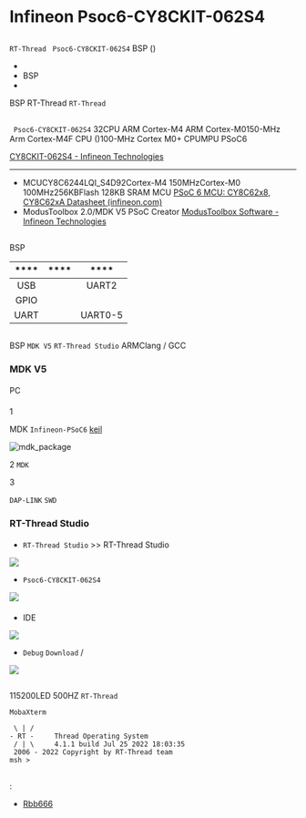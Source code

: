# Infineon Psoc6-CY8CKIT-062S4 

## 

 `RT-Thread`  ` Psoc6-CY8CKIT-062S4` BSP () 



- 
- BSP 
- 

 BSP RT-Thread  `RT-Thread` 

## 

` Psoc6-CY8CKIT-062S4` 32CPU ARM Cortex-M4  ARM Cortex-M0150-MHz Arm Cortex-M4F CPU ()100-MHz Cortex M0+ CPUMPU PSoC6 

[CY8CKIT-062S4 - Infineon Technologies](https://www.infineon.com/cms/en/product/evaluation-boards/cy8ckit-062s4/)

 **** 

- MCUCY8C6244LQI_S4D92Cortex-M4 150MHzCortex-M0 100MHz256KBFlash  128KB SRAM
	    MCU [PSoC 6 MCU: CY8C62x8, CY8C62xA Datasheet (infineon.com)](https://www.infineon.com/dgdl/Infineon-PSOC_6_MCU_CY8C62X8_CY8C62XA-DataSheet-v17_00-EN.pdf?fileId=8ac78c8c7d0d8da4017d0ee7d03a70b1)
- ModusToolbox 2.0/MDK V5
  	PSoC Creator  [ModusToolbox Software - Infineon Technologies](https://www.infineon.com/cms/en/design-support/tools/sdk/modustoolbox-software/)

## 

 BSP 

| **** | **** | **** |
| :----------: | :----------: | :------: |
|  USB   |          |  UART2   |
|     GPIO     |          |         |
|     UART     |          | UART0-5  |

## 

 BSP  `MDK V5`  `RT-Thread Studio` ARMClang / GCC

###  MDK V5 

#### 

 PC

#### 

1

 MDK  `Infineon-PSoC6`  [keil](https://www.keil.com/dd2/pack) 

![mdk_package](./figures/mdk_package.png)

2  `MDK`

3

 `DAP-LINK`  `SWD` 

###  RT-Thread Studio 

#### 

*   `RT-Thread Studio` >> RT-Thread Studio

![](./figures/studio1.png)

*  `Psoc6-CY8CKIT-062S4` 

![](./figures/studio2.png)

#### 

*  IDE 

![](./figures/studio3-build.png)

*  `Debug`  `Download` /

  

  ![](./figures/studio4-download.png)

## 

 115200LED  500HZ  `RT-Thread` 

`MobaXterm`

```
 \ | /
- RT -     Thread Operating System
 / | \     4.1.1 build Jul 25 2022 18:03:35
 2006 - 2022 Copyright by RT-Thread team
msh >
```

## 

:

- [Rbb666](https://github.com/Rbb666)